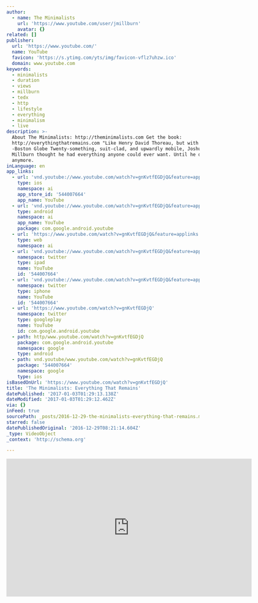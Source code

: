 ```yaml
---
author:
  - name: The Minimalists
    url: 'https://www.youtube.com/user/jmillburn'
    avatar: {}
related: []
publisher:
  url: 'https://www.youtube.com/'
  name: YouTube
  favicon: 'https://s.ytimg.com/yts/img/favicon-vflz7uhzw.ico'
  domain: www.youtube.com
keywords:
  - minimalists
  - duration
  - views
  - millburn
  - tedx
  - http
  - lifestyle
  - everything
  - minimalism
  - live
description: >-
  About The Minimalists: http://theminimalists.com Get the book:
  http://everythingthatremains.com "Like Henry David Thoreau, but with Wi-Fi."
  -Boston Globe Twenty-something, suit-clad, and upwardly mobile, Joshua Fields
  Millburn thought he had everything anyone could ever want. Until he didn't
  anymore.
inLanguage: en
app_links:
  - url: 'vnd.youtube://www.youtube.com/watch?v=gnKvtfEGDjQ&feature=applinks'
    type: ios
    namespace: ai
    app_store_id: '544007664'
    app_name: YouTube
  - url: 'vnd.youtube://www.youtube.com/watch?v=gnKvtfEGDjQ&feature=applinks'
    type: android
    namespace: ai
    app_name: YouTube
    package: com.google.android.youtube
  - url: 'https://www.youtube.com/watch?v=gnKvtfEGDjQ&feature=applinks'
    type: web
    namespace: ai
  - url: 'vnd.youtube://www.youtube.com/watch?v=gnKvtfEGDjQ&feature=applinks'
    namespace: twitter
    type: ipad
    name: YouTube
    id: '544007664'
  - url: 'vnd.youtube://www.youtube.com/watch?v=gnKvtfEGDjQ&feature=applinks'
    namespace: twitter
    type: iphone
    name: YouTube
    id: '544007664'
  - url: 'https://www.youtube.com/watch?v=gnKvtfEGDjQ'
    namespace: twitter
    type: googleplay
    name: YouTube
    id: com.google.android.youtube
  - path: http/www.youtube.com/watch?v=gnKvtfEGDjQ
    package: com.google.android.youtube
    namespace: google
    type: android
  - path: vnd.youtube/www.youtube.com/watch?v=gnKvtfEGDjQ
    package: '544007664'
    namespace: google
    type: ios
isBasedOnUrl: 'https://www.youtube.com/watch?v=gnKvtfEGDjQ'
title: 'The Minimalists: Everything That Remains'
datePublished: '2017-01-03T01:29:13.138Z'
dateModified: '2017-01-03T01:29:12.462Z'
via: {}
inFeed: true
sourcePath: _posts/2016-12-29-the-minimalists-everything-that-remains.md
starred: false
datePublishedOriginal: '2016-12-29T08:21:14.604Z'
_type: VideoObject
_context: 'http://schema.org'

---
```

<iframe src="https://cdn.embedly.com/widgets/media.html?src=https%3A%2F%2Fwww.youtube.com%2Fembed%2FgnKvtfEGDjQ%3Ffeature%3Doembed&amp;url=http%3A%2F%2Fwww.youtube.com%2Fwatch%3Fv%3DgnKvtfEGDjQ&amp;image=https%3A%2F%2Fi.ytimg.com%2Fvi%2FgnKvtfEGDjQ%2Fhqdefault.jpg&amp;key=b7d04c9b404c499eba89ee7072e1c4f7&amp;type=text%2Fhtml&amp;schema=youtube" width="640" height="360" scrolling="no" frameborder="0" allowfullscreen="" style=""></iframe>
